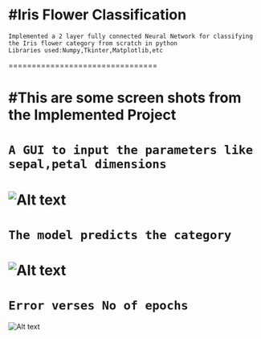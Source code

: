 #Iris Flower Classification
=============================
```
Implemented a 2 layer fully connected Neural Network for classifying the Iris flower category from scratch in python  
Libraries used:Numpy,Tkinter,Matplotlib,etc
```
================================


#This are some screen shots from the Implemented Project
=============================================================
```A GUI to input the parameters like sepal,petal dimensions```
==================================================================
![Alt text](input.png?raw=true "Input")
=============================================================
```The model predicts the category```
========================================
![Alt text](output.png?raw=true "Output")
================================
```Error verses No of epochs ```
==========================================
![Alt text](errorgraph.png?raw=true "error vs epoch")

